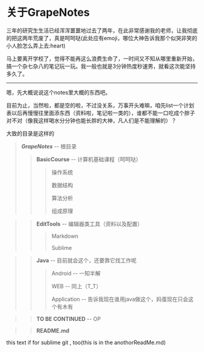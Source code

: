 # 关于GrapeNotes
三年的研究生生活已经浑浑噩噩地过去了两年，在此非常感谢我的老师，让我彻底的把这两年荒废了，真是呵呵哒(此处应有emoji，哪位大神告诉我那个似哭非笑的小人脸怎么弄上去:heart)

马上要离开学校了，觉得不能再这么浪费生命了，一时间又不知从哪里重新开始，搞一个杂七杂八的笔记玩一玩。我一般也就是3分钟热度秒速男，就看这次能坚持多久了。

---

嗯，先大概说说这个notes里大概的东西吧。

目前为止，当然啦，都是空的啦，不过没关系，万事开头难嘛，咱先list一个计划表以后再慢慢往里面添东西（资料啦，笔记啦一类的），谁都不能一口吃成个胖子对不对（像我这样喝水分分钟也能长胖的大神，凡人们是不能理解的）？

大致的目录是这样的
> *__GrapeNotes__*  -- 根目录
> 
>> **BasicCourse** -- 计算机基础课程（呵呵哒）
>> 
>>> 操作系统
>>> 
>>> 数据结构
>>> 
>>> 算法分析
>>> 
>>> 组成原理

>> **EditTools** -- 编辑器类工具（资料以及配置）
>> 
>>> Markdown 
>>> 
>>> Sublime 

>> **Java** -- 目前就会这个，还要靠它找工作呢
>> 
>>> Android -- 一知半解
>>> 
>>> WEB  -- 同上（T_T）
>>> 
>>> Application -- 告诉我现在谁用java做这个，妈蛋现在只会这个有木有

>> **TO BE CONTINUED** -- OP

>> **README.md** 


this text if for sublime git , too(this is in the anothorReadMe.md)

 

